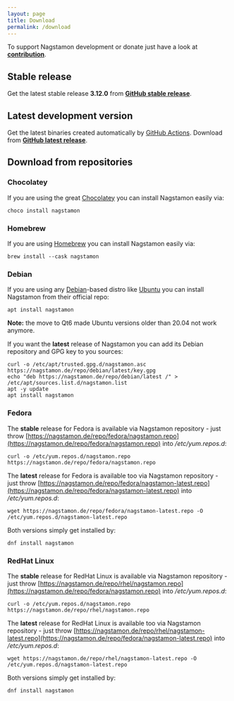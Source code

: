 ```yaml
---
layout: page
title: Download
permalink: /download
---
```


To support Nagstamon development or donate just have a look at **[contribution](/contribution)**.

## Stable release

Get the latest stable release **3.12.0** from **[GitHub stable release](https://github.com/HenriWahl/Nagstamon/releases/tag/v3.12.0)**.

## Latest development version

Get the latest binaries created automatically by [GitHub Actions](https://github.com/features/actions). Download from **[GitHub latest release](https://github.com/HenriWahl/Nagstamon/releases/tag/latest)**.

## Download from repositories

### Chocolatey

If you are using the great [Chocolatey](https://chocolatey.org) you can install Nagstamon easily via:

```terminal
choco install nagstamon
```

### Homebrew

If you are using [Homebrew](https://brew.sh) you can install Nagstamon easily via:

```terminal
brew install --cask nagstamon
```

### Debian

If you are using any [Debian](https://www.debian.org)-based distro like [Ubuntu](https://www.ubuntu.com) you can install Nagstamon from their official repo:

```terminal
apt install nagstamon
```

**Note:** the move to Qt6 made Ubuntu versions older than 20.04 not work anymore.

If you want the **latest** release of Nagstamon you can add its Debian repository and GPG key to you sources:

```terminal
curl -o /etc/apt/trusted.gpg.d/nagstamon.asc https://nagstamon.de/repo/debian/latest/key.gpg
echo "deb https://nagstamon.de/repo/debian/latest /" > /etc/apt/sources.list.d/nagstamon.list
apt -y update
apt install nagstamon
```

### Fedora

The **stable** release for Fedora is available via Nagstamon repository - just throw [https://nagstamon.de/repo/fedora/nagstamon.repo](https://nagstamon.de/repo/fedora/nagstamon.repo) into _/etc/yum.repos.d_:

```terminal
curl -o /etc/yum.repos.d/nagstamon.repo https://nagstamon.de/repo/fedora/nagstamon.repo
```

The **latest** release for Fedora is available too via Nagstamon repository - just throw [https://nagstamon.de/repo/fedora/nagstamon-latest.repo](https://nagstamon.de/repo/fedora/nagstamon-latest.repo) into _/etc/yum.repos.d_:

```terminal
wget https://nagstamon.de/repo/fedora/nagstamon-latest.repo -O /etc/yum.repos.d/nagstamon-latest.repo
```

Both versions simply get installed by:

```terminal
dnf install nagstamon
```

### RedHat Linux 

The **stable** release for RedHat Linux is available via Nagstamon repository - just throw [https://nagstamon.de/repo/rhel/nagstamon.repo](https://nagstamon.de/repo/fedora/nagstamon.repo) into _/etc/yum.repos.d_:

```terminal
curl -o /etc/yum.repos.d/nagstamon.repo https://nagstamon.de/repo/rhel/nagstamon.repo
```

The **latest** release for RedHat Linux is available too via Nagstamon repository - just throw [https://nagstamon.de/repo/rhel/nagstamon-latest.repo](https://nagstamon.de/repo/fedora/nagstamon-latest.repo) into _/etc/yum.repos.d_:

```terminal
wget https://nagstamon.de/repo/rhel/nagstamon-latest.repo -O /etc/yum.repos.d/nagstamon-latest.repo
```

Both versions simply get installed by:

```terminal
dnf install nagstamon
```
